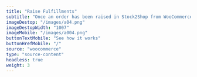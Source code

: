 ```yaml
---
title: "Raise Fulfillments"
subtitle: "Once an order has been raised in Stock2Shop from WooCommerce, fulfill your order with one of fulfillment partners, such as Parcelninja"
imageDestop: "/images/a04.png"
imageDestopWidth: "1007"
imageMobile: "/images/a004.png"
buttonTextMobile: "See how it works"
buttonHrefMobile: "/" 
source: "woocommerce"
type: "source-content"
headless: true
weight: 3
---
```

